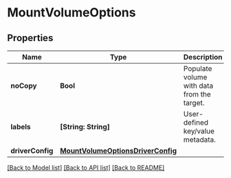 # MountVolumeOptions

## Properties
Name | Type | Description | Notes
------------ | ------------- | ------------- | -------------
**noCopy** | **Bool** | Populate volume with data from the target. | [optional] [default to false]
**labels** | **[String: String]** | User-defined key/value metadata. | [optional] 
**driverConfig** | [**MountVolumeOptionsDriverConfig**](MountVolumeOptionsDriverConfig.md) |  | [optional] 

[[Back to Model list]](../README.md#documentation-for-models) [[Back to API list]](../README.md#documentation-for-api-endpoints) [[Back to README]](../README.md)


